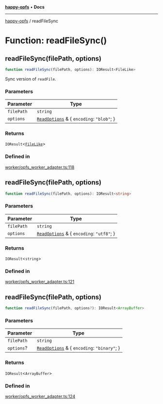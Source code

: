 [**happy-opfs**](../README.md) • **Docs**

***

[happy-opfs](../README.md) / readFileSync

# Function: readFileSync()

## readFileSync(filePath, options)

```ts
function readFileSync(filePath, options): IOResult<FileLike>
```

Sync version of `readFile`.

### Parameters

| Parameter | Type |
| ------ | ------ |
| `filePath` | `string` |
| `options` | [`ReadOptions`](../interfaces/ReadOptions.md) & \{ `encoding`: `"blob"`; \} |

### Returns

`IOResult`\<[`FileLike`](../interfaces/FileLike.md)\>

### Defined in

[worker/opfs\_worker\_adapter.ts:118](https://github.com/JiangJie/happy-opfs/blob/41bfb9280ee562c4a8708809308f96d116edb112/src/worker/opfs_worker_adapter.ts#L118)

## readFileSync(filePath, options)

```ts
function readFileSync(filePath, options): IOResult<string>
```

### Parameters

| Parameter | Type |
| ------ | ------ |
| `filePath` | `string` |
| `options` | [`ReadOptions`](../interfaces/ReadOptions.md) & \{ `encoding`: `"utf8"`; \} |

### Returns

`IOResult`\<`string`\>

### Defined in

[worker/opfs\_worker\_adapter.ts:121](https://github.com/JiangJie/happy-opfs/blob/41bfb9280ee562c4a8708809308f96d116edb112/src/worker/opfs_worker_adapter.ts#L121)

## readFileSync(filePath, options)

```ts
function readFileSync(filePath, options?): IOResult<ArrayBuffer>
```

### Parameters

| Parameter | Type |
| ------ | ------ |
| `filePath` | `string` |
| `options`? | [`ReadOptions`](../interfaces/ReadOptions.md) & \{ `encoding`: `"binary"`; \} |

### Returns

`IOResult`\<`ArrayBuffer`\>

### Defined in

[worker/opfs\_worker\_adapter.ts:124](https://github.com/JiangJie/happy-opfs/blob/41bfb9280ee562c4a8708809308f96d116edb112/src/worker/opfs_worker_adapter.ts#L124)
